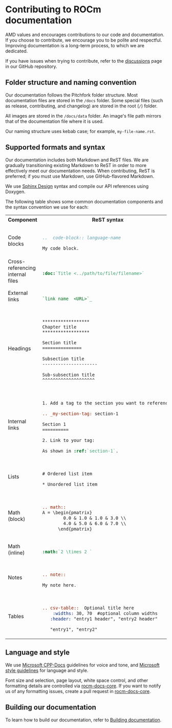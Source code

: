 # Contributing to ROCm documentation

AMD values and encourages contributions to our code and documentation. If you choose to
contribute, we encourage you to be polite and respectful. Improving documentation is a long-term
process, to which we are dedicated.

If you have issues when trying to contribute, refer to the
[discussions](https://github.com/RadeonOpenCompute/ROCm/discussions) page in our GitHub
repository.

## Folder structure and naming convention

Our documentation follows the Pitchfork folder structure. Most documentation files are stored in the
`/docs` folder. Some special files (such as release, contributing, and changelog) are stored in the root
(`/`) folder.

All images are stored in the `/docs/data` folder. An image's file path mirrors that of the documentation
file where it is used.

Our naming structure uses kebab case; for example, `my-file-name.rst`.

## Supported formats and syntax

Our documentation includes both Markdown and ReST files. We are gradually transitioning existing
Markdown to ReST in order to more effectively meet our documentation needs. When contributing,
ReST is preferred; if you must use Markdown, use GitHub-flavored Markdown.

We use [Sphinx Design](https://sphinx-design.readthedocs.io/en/latest/index.html) syntax and compile
our API references using Doxygen.

The following table shows some common documentation components and the syntax convention we
use for each:

<table>
<tr>
<th>Component</th>
<th>ReST syntax</th>
</tr>
<tr>
<td>Code blocks</td>
<td>

```rst

..  code-block:: language-name

My code block.


```

</td>
</tr>
<tr>
<td>Cross-referencing internal files</td>
<td>

```rst

:doc:`Title <../path/to/file/filename>`

```

</td>
</tr>
<tr>
<td>External links</td>
<td>

```rst

`link name  <URL>`_

```

</td>
</tr>
<tr>
<tr>
<td>Headings</td>
<td>

```rst

******************
Chapter title
******************

Section title
===============

Subsection title
---------------------

Sub-subsection title
^^^^^^^^^^^^^^^^^^^^


```

</td>
</tr>
<tr>
<td>Internal links</td>
<td>

```rst

1. Add a tag to the section you want to reference:

.. _my-section-tag: section-1

Section 1
==========

2. Link to your tag:

As shown in :ref:`section-1`.

```

</td>
</tr>
<tr>
<tr>
<td>Lists</td>
<td>

```rst

# Ordered list item

* Unordered list item

```

</td>
</tr>
<tr>
<tr>
<td>Math (block)</td>
<td>

```rst

.. math::
A = \begin{pmatrix}
        0.0 & 1.0 & 1.0 & 3.0 \\
        4.0 & 5.0 & 6.0 & 7.0 \\
      \end{pmatrix}

```

</td>
</tr>
<tr>
<td>Math (inline)</td>
<td>

```rst

:math:`2 \times 2 `

```

</td>
</tr>
<tr>
<td>Notes</td>
<td>

```rst

.. note::

My note here.

```

</td>
</tr>
<tr>
<td>Tables</td>
<td>

```rst

.. csv-table::  Optional title here
    :widths: 30, 70  #optional column widths
   :header: "entry1 header", "entry2 header"

   "entry1", "entry2"

```

</td>
</tr>
</table>

## Language and style

We use
[Microsoft CPP-Docs](https://github.com/MicrosoftDocs/cpp-docs/blob/main/styleguide/voice-tone.md)
guidelines for voice and tone, and
[Microsoft style guidelines](https://learn.microsoft.com/en-us/style-guide/) for language and style.

Font size and selection, page layout, white space control, and other formatting
details are controlled via
[rocm-docs-core](https://github.com/RadeonOpenCompute/rocm-docs-core). If you want to notify us
of any formatting issues, create a pull request in
[rocm-docs-core](https://github.com/RadeonOpenCompute/rocm-docs-core).

## Building our documentation

To learn how to build our documentation, refer to
[Building documentation](./docs/contribute/building.md).
